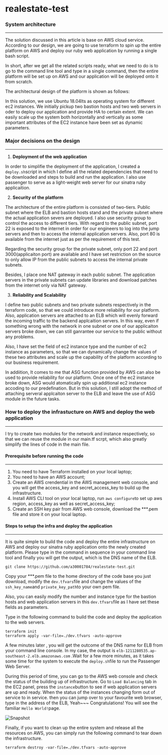 # realestate-test

### **System architecture**  

------

The solution discussed in this article is base on AWS cloud service.  According to our design, we are going to use terraform to spin up the entire platform on AWS and deploy our ruby web application by running a single bash script.

 In short, after we get all the related scripts ready, what we need to do is to go to the command line tool and type in a single command,  then the entire platform will be set up on AWS and our application will be deployed onto it from scratch.

The architectural design of the platform is shown as follows: 



In this solution, we use Ubuntu 18.04lts as operating system for different ec2 instances. We initially pickup two bastion hosts and two web servers in oder to deploy our application and provide HA to certain extent. We can easily scale up the system both horizontally and vertically as  some important attributes of the EC2 instance have been set as dynamic parameters.



### **Major decisions on the design**

------

1. **Deployment of the web application**

In order to simplifie the deployment of the application, I created a `deploy.sh`script in which I define all the related dependencies that need to be downloaded and steps to build and run the application. I also use passenger to serve as a light-weight web server for our sinatra ruby applicaition.

2. **Security of the platform**

The architecture of the entire platform is consisted of two-tiers. Public subnet where the ELB and bastion hosts stand and the private subnet where the actual application severs are deployed. I also use security group to control the access to different tiers. With regard to the public subnet, port 22 is exposed to the internet in order for our engineers to log into the jump servers and then to access the internal application servers. Also, port 80 is available from the internet just as per the requirement of this test.

Regarding the security group for the private subnet, only port 22 and port 3000(applicaiton port) are available and I have set restriction on the source to only allow IP  from the public subnets to access the internal private subnets.

Besides, I place one NAT gateway in each public subnet. The application servers in the private subnets can update libraries and download patches from the internet only via NAT gateway.

3. **Reliability and Scalability**

I define two public subnets and two private subnets respectively in the terraform code, so that we could introduce more reliability for our platform. Also, application servers are attached to an ELB which will evenly forward the incoming traffic to the backend applcaition servers. In this way, even if something wrong with the network in one subnet or one of our applicaiton servers broke down, we  can still ganrantee our service to the public without any problems.

Also, I have set the field of ec2 instance type and the number of ec2 instance as parameters, so that we can dynamically change the values of these two attributes and scale up the capability of the platform according to our business requirement. 

In addiition, It comes to me that ASG function provided by AWS can also be used to provide reliability for our platform. Once one of the ec2 instance broke down, ASG would atomatically spin up additional ec2 instance accoding to our predefination. But in this solution, I still adopt the method of attaching serveral applcaiton server to the ELB and leave the use of ASG module in the future tasks.

### **How to deploy the infrastucture on AWS and deploy the web application**

------

I try to create two modules for the network and instance respectively, so that we can reuse the module in our main.tf scrpt, which also greatly simplify the lines of code in the main file. 

#### **Prerequisite before running the code**

------

1. You need to have Terraform installed on your local laptop;
2. You need to have an AWS account;
3. Create an AWS crendential in the AWS management web console, and you will get the access_key and secret_access_key to build up the infrastructure.
4. Install AWS CLI tool on your local laptop, run `aws configure`to set up aws region, access_key as well as secret_access_key;
5. Create an SSH key pair  from AWS web console, download the ***.pem file and store it on your local laptop.

#### **Steps to setup the infra and deploy the application**

------

It is quite simple to build the code and deploy the entire infrastructure on AWS and deploy our sinatra ruby application onto the newly created platform. Please type in the command in sequence in your command line tool and finally you will get the output, which is the DNS name of the ELB. 

```
git clone https://github.com/a30001784/realestate-test.git
```

Copy your ***.pem file to the home directory of the code base you just download, modify the `dev.tfvars`file and change the values of the `ssh_key_name`and `private_key_path`to your own pem file. 

 Also, you can easily modify the number and instance type for the bastion hosts and web application servers in this `dev.tfvars`file as I have set these fields as parameters.

Type in the following command to build the code and deploy the application to the web servers.

```
terraform init
terraform apply -var-file=./dev.tfvars -auto-approve
```

A few minutes later , you will get the outcome of the DNS name for ELB from your command line console. In my case, the output is `elb-1211280535.ap-southeast-2.elb.amazonaws.com` .Wait for a few more minutes, as it  takes some time for the system to execute the `deploy.sh`file to run the Passenger Web Server.  

During this period of time, you can go to the AWS web console and check the status of the building up of infrastructure. Go to `Load Balancing` tab in the EC2 panel, press the `instance`button to see if web application servers are up and ready. When the status of the instances changing form out of service to in service. then you can jump over to your favourite web browser, type in the address of the ELB, Yeah~~~ Congratulations! You will see the familiar `Hello World!`page. 

![Snapshot](https://tva1.sinaimg.cn/large/00831rSTly1gctnvrt4uqj30vu0hlmy6.jpg)

Finally, if you want to clean up the entire system and release all the resources on AWS, you can simply run the following command to tear down the infrastructure. 

```
terraform destroy -var-file=./dev.tfvars -auto-approve
```

